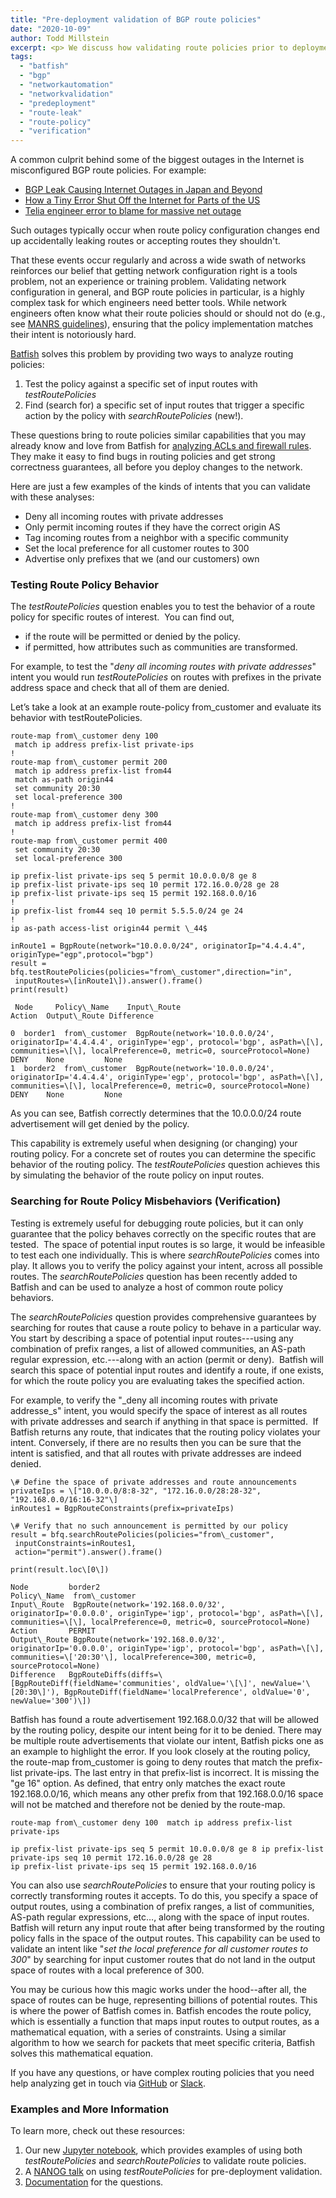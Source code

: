 ```yaml
---
title: "Pre-deployment validation of BGP route policies"
date: "2020-10-09"
author: Todd Millstein
excerpt: <p> We discuss how validating route policies prior to deployment can prevent outages big and small.
tags:
  - "batfish"
  - "bgp"
  - "networkautomation"
  - "networkvalidation"
  - "predeployment"
  - "route-leak"
  - "route-policy"
  - "verification"
---
```


A common culprit behind some of the biggest outages in the Internet is misconfigured BGP route policies. For example:

- [BGP Leak Causing Internet Outages in Japan and Beyond](https://www.bgpmon.net/bgp-leak-causing-internet-outages-in-japan-and-beyond/)
- [How a Tiny Error Shut Off the Internet for Parts of the US](https://www.wired.com/story/how-a-tiny-error-shut-off-the-internet-for-parts-of-the-us/)
- [Telia engineer error to blame for massive net outage](https://www.theregister.com/2016/06/20/telia_engineer_blamed_massive_net_outage/)

<!--  
![BGP Route Leak](/assets/images/bgp-route-leak-e1602110402996.png) -->

Such outages typically occur when route policy configuration changes end up accidentally leaking routes or accepting routes they shouldn't.

That these events occur regularly and across a wide swath of networks reinforces our belief that getting network configuration right is a tools problem, not an experience or training problem. Validating network configuration in general, and BGP route policies in particular, is a highly complex task for which engineers need better tools. While network engineers often know what their route policies should or should not do (e.g., see [MANRS guidelines](https://www.manrs.org/)), ensuring that the policy implementation matches their intent is notoriously hard.

[Batfish](https://github.com/batfish/batfish) solves this problem by providing two ways to analyze routing policies:

1. Test the policy against a specific set of input routes with _testRoutePolicies_
2. Find (search for) a specific set of input routes that trigger a specific action by the policy with _searchRoutePolicies_ (new!).

These questions bring to route policies similar capabilities that you may already know and love from Batfish for [analyzing ACLs and firewall rules](https://github.com/batfish/pybatfish/blob/master/jupyter_notebooks/Analyzing%20ACLs%20and%20Firewall%20Rules.ipynb). They make it easy to find bugs in routing policies and get strong correctness guarantees, all before you deploy changes to the network.

Here are just a few examples of the kinds of intents that you can validate with these analyses:

- Deny all incoming routes with private addresses
- Only permit incoming routes if they have the correct origin AS
- Tag incoming routes from a neighbor with a specific community
- Set the local preference for all customer routes to 300
- Advertise only prefixes that we (and our customers) own

### Testing Route Policy Behavior

The _testRoutePolicies_ question enables you to test the behavior of a route policy for specific routes of interest.  You can find out,

- if the route will be permitted or denied by the policy.
- if permitted, how attributes such as communities are transformed.

For example, to test the "_deny all incoming routes with private addresses_" intent you would run _testRoutePolicies_ on routes with prefixes in the private address space and check that all of them are denied.

Let’s take a look at an example route-policy from\_customer and evaluate its behavior with testRoutePolicies.

```
route-map from\_customer deny 100
 match ip address prefix-list private-ips
!
route-map from\_customer permit 200
 match ip address prefix-list from44
 match as-path origin44
 set community 20:30
 set local-preference 300
!
route-map from\_customer deny 300
 match ip address prefix-list from44
!
route-map from\_customer permit 400
 set community 20:30
 set local-preference 300

ip prefix-list private-ips seq 5 permit 10.0.0.0/8 ge 8
ip prefix-list private-ips seq 10 permit 172.16.0.0/28 ge 28
ip prefix-list private-ips seq 15 permit 192.168.0.0/16
!
ip prefix-list from44 seq 10 permit 5.5.5.0/24 ge 24
!
ip as-path access-list origin44 permit \_44$
```

```
inRoute1 = BgpRoute(network="10.0.0.0/24", originatorIp="4.4.4.4", originType="egp",protocol="bgp")
result = bfq.testRoutePolicies(policies="from\_customer",direction="in",
 inputRoutes=\[inRoute1\]).answer().frame()
print(result)

 Node     Policy\_Name    Input\_Route                                                                                                                                                             Action  Output\_Route Difference

0  border1  from\_customer  BgpRoute(network='10.0.0.0/24', originatorIp='4.4.4.4', originType='egp', protocol='bgp', asPath=\[\], communities=\[\], localPreference=0, metric=0, sourceProtocol=None)  DENY    None         None
1  border2  from\_customer  BgpRoute(network='10.0.0.0/24', originatorIp='4.4.4.4', originType='egp', protocol='bgp', asPath=\[\], communities=\[\], localPreference=0, metric=0, sourceProtocol=None)  DENY    None         None
```

As you can see, Batfish correctly determines that the 10.0.0.0/24 route advertisement will get denied by the policy.

This capability is extremely useful when designing (or changing) your routing policy. For a concrete set of routes you can determine the specific behavior of the routing policy. The _testRoutePolicies_ question achieves this by simulating the behavior of the route policy on input routes.

### Searching for Route Policy Misbehaviors (Verification)

Testing is extremely useful for debugging route policies, but it can only guarantee that the policy behaves correctly on the specific routes that are tested.  The space of potential input routes is so large, it would be infeasible to test each one individually. This is where _searchRoutePolicies_ comes into play. It allows you to verify the policy against your intent, across all possible routes. The _searchRoutePolicies_ question has been recently added to Batfish and can be used to analyze a host of common route policy behaviors.

The _searchRoutePolicies_ question provides comprehensive guarantees by searching for routes that cause a route policy to behave in a particular way.  You start by describing a space of potential input routes---using any combination of prefix ranges, a list of allowed communities, an AS-path regular expression, etc.---along with an action (permit or deny).  Batfish will search this space of potential input routes and identify a route, if one exists, for which the route policy you are evaluating takes the specified action.

For example, to verify the "_deny all incoming routes with private addresse_s" intent, you would specify the space of interest as all routes with private addresses and search if anything in that space is permitted.  If Batfish returns any route, that indicates that the routing policy violates your intent. Conversely, if there are no results then you can be sure that the intent is satisfied, and that all routes with private addresses are indeed denied.

```
\# Define the space of private addresses and route announcements
privateIps = \["10.0.0.0/8:8-32", "172.16.0.0/28:28-32", "192.168.0.0/16:16-32"\]
inRoutes1 = BgpRouteConstraints(prefix=privateIps)

\# Verify that no such announcement is permitted by our policy
result = bfq.searchRoutePolicies(policies="from\_customer",
 inputConstraints=inRoutes1,
 action="permit").answer().frame()

print(result.loc\[0\])

Node         border2
Policy\_Name  from\_customer
Input\_Route  BgpRoute(network='192.168.0.0/32', originatorIp='0.0.0.0', originType='igp', protocol='bgp', asPath=\[\], communities=\[\], localPreference=0, metric=0, sourceProtocol=None)
Action       PERMIT
Output\_Route BgpRoute(network='192.168.0.0/32', originatorIp='0.0.0.0', originType='igp', protocol='bgp', asPath=\[\], communities=\['20:30'\], localPreference=300, metric=0, sourceProtocol=None)
Difference   BgpRouteDiffs(diffs=\[BgpRouteDiff(fieldName='communities', oldValue='\[\]', newValue='\[20:30\]'), BgpRouteDiff(fieldName='localPreference', oldValue='0', newValue='300')\])
```

Batfish has found a route advertisement 192.168.0.0/32 that will be allowed by the routing policy, despite our intent being for it to be denied. There may be multiple route advertisements that violate our intent, Batfish picks one as an example to highlight the error. If you look closely at the routing policy, the route-map from\_customer is going to deny routes that match the prefix-list private-ips. The last entry in that prefix-list is incorrect. It is missing the "ge 16" option. As defined, that entry only matches the exact route 192.168.0.0/16, which means any other prefix from that 192.168.0.0/16 space will not be matched and therefore not be denied by the route-map.

```
route-map from\_customer deny 100  match ip address prefix-list private-ips

ip prefix-list private-ips seq 5 permit 10.0.0.0/8 ge 8 ip prefix-list private-ips seq 10 permit 172.16.0.0/28 ge 28
ip prefix-list private-ips seq 15 permit 192.168.0.0/16
```

You can also use _searchRoutePolicies_ to ensure that your routing policy is correctly transforming routes it accepts. To do this, you specify a space of output routes, using a combination of prefix ranges, a list of communities, AS-path regular expressions, etc…, along with the space of input routes. Batfish will return any input route that after being transformed by the routing policy falls in the space of the output routes. This capability can be used to validate an intent like "_set the local preference for all customer routes to 300_" by searching for input customer routes that do not land in the output space of routes with a local preference of 300.

You may be curious how this magic works under the hood--after all, the space of routes can be huge, representing billions of potential routes. This is where the power of Batfish comes in. Batfish encodes the route policy, which is essentially a function that maps input routes to output routes, as a mathematical equation, with a series of constraints. Using a similar algorithm to how we search for packets that meet specific criteria, Batfish solves this mathematical equation.

If you have any questions, or have complex routing policies that you need help analyzing get in touch via [GitHub](https://github.com/batfish/batfish) or [Slack](https://join.slack.com/t/batfish-org/shared_invite/enQtMzA0Nzg2OTAzNzQ1LTcyYzY3M2Q0NWUyYTRhYjdlM2IzYzRhZGU1NWFlNGU2MzlhNDY3OTJmMDIyMjQzYmRlNjhkMTRjNWIwNTUwNTQ).

### Examples and More Information

To learn more, check out these resources:

1. Our new [Jupyter notebook](https://github.com/batfish/pybatfish/blob/master/jupyter_notebooks/Analyzing%20Routing%20Policies.ipynb), which provides examples of using both _testRoutePolicies_ and _searchRoutePolicies_ to validate route policies.
2. A [NANOG talk](https://www.youtube.com/watch?v=rxqEe7vztRE) on using _testRoutePolicies_ for pre-deployment validation.
3. [Documentation](https://pybatfish.readthedocs.io/en/latest/notebooks/routingProtocols.html) for the questions.
